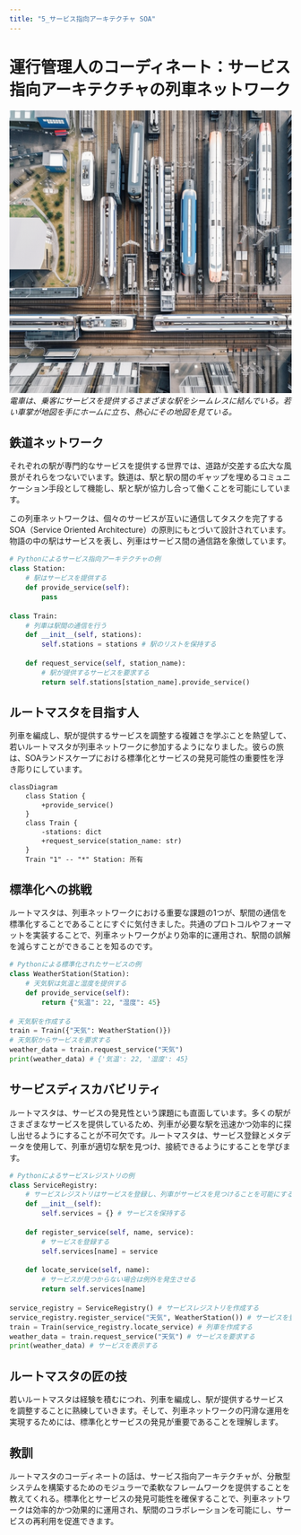 ```yaml
---
title: "5_サービス指向アーキテクチャ SOA"
---
```


# 運行管理人のコーディネート：サービス指向アーキテクチャの列車ネットワーク
![](/images/20230329_software_architecture/5_service_oriented.png)
*電車は、乗客にサービスを提供するさまざまな駅をシームレスに結んでいる。若い車掌が地図を手にホームに立ち、熱心にその地図を見ている。*


## 鉄道ネットワーク
それぞれの駅が専門的なサービスを提供する世界では、道路が交差する広大な風景がそれらをつないでいます。鉄道は、駅と駅の間のギャップを埋めるコミュニケーション手段として機能し、駅と駅が協力し合って働くことを可能にしています。

この列車ネットワークは、個々のサービスが互いに通信してタスクを完了するSOA（Service Oriented Architecture）の原則にもとづいて設計されています。物語の中の駅はサービスを表し、列車はサービス間の通信路を象徴しています。

```python
# Pythonによるサービス指向アーキテクチャの例
class Station:
    # 駅はサービスを提供する
    def provide_service(self):
        pass

class Train:
    # 列車は駅間の通信を行う
    def __init__(self, stations):
        self.stations = stations # 駅のリストを保持する

    def request_service(self, station_name):
        # 駅が提供するサービスを要求する
        return self.stations[station_name].provide_service()
```

## ルートマスタを目指す人
列車を編成し、駅が提供するサービスを調整する複雑さを学ぶことを熱望して、若いルートマスタが列車ネットワークに参加するようになりました。彼らの旅は、SOAランドスケープにおける標準化とサービスの発見可能性の重要性を浮き彫りにしています。

```mermaid
classDiagram
    class Station {
        +provide_service()
    }
    class Train {
        -stations: dict
        +request_service(station_name: str)
    }
    Train "1" -- "*" Station: 所有
```

## 標準化への挑戦
ルートマスタは、列車ネットワークにおける重要な課題の1つが、駅間の通信を標準化することであることにすぐに気付きました。共通のプロトコルやフォーマットを実装することで、列車ネットワークがより効率的に運用され、駅間の誤解を減らすことができることを知るのです。

```python
# Pythonによる標準化されたサービスの例
class WeatherStation(Station):
    # 天気駅は気温と湿度を提供する
    def provide_service(self):
        return {"気温": 22, "湿度": 45}

# 天気駅を作成する
train = Train({"天気": WeatherStation()})
# 天気駅からサービスを要求する
weather_data = train.request_service("天気")
print(weather_data) # {'気温': 22, '湿度': 45}
```

## サービスディスカバビリティ
ルートマスタは、サービスの発見性という課題にも直面しています。多くの駅がさまざまなサービスを提供しているため、列車が必要な駅を迅速かつ効率的に探し出せるようにすることが不可欠です。ルートマスタは、サービス登録とメタデータを使用して、列車が適切な駅を見つけ、接続できるようにすることを学びます。

```python
# Pythonによるサービスレジストリの例
class ServiceRegistry:
    # サービスレジストリはサービスを登録し、列車がサービスを見つけることを可能にする
    def __init__(self):
        self.services = {} # サービスを保持する

    def register_service(self, name, service):
        # サービスを登録する
        self.services[name] = service

    def locate_service(self, name):
        # サービスが見つからない場合は例外を発生させる
        return self.services[name]

service_registry = ServiceRegistry() # サービスレジストリを作成する
service_registry.register_service("天気", WeatherStation()) # サービスを登録する
train = Train(service_registry.locate_service) # 列車を作成する
weather_data = train.request_service("天気") # サービスを要求する
print(weather_data) # サービスを表示する
```

## ルートマスタの匠の技
若いルートマスタは経験を積むにつれ、列車を編成し、駅が提供するサービスを調整することに熟練していきます。そして、列車ネットワークの円滑な運用を実現するためには、標準化とサービスの発見が重要であることを理解します。

## 教訓
ルートマスタのコーディネートの話は、サービス指向アーキテクチャが、分散型システムを構築するためのモジュラーで柔軟なフレームワークを提供することを教えてくれる。標準化とサービスの発見可能性を確保することで、列車ネットワークは効率的かつ効果的に運用され、駅間のコラボレーションを可能にし、サービスの再利用を促進できます。
